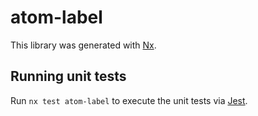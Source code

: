 # atom-label

This library was generated with [Nx](https://nx.dev).

## Running unit tests

Run `nx test atom-label` to execute the unit tests via [Jest](https://jestjs.io).
